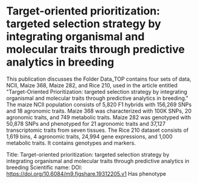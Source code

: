# Target-oriented prioritization: targeted selection strategy by integrating organismal and molecular traits through predictive analytics in breeding

This publication discusses the Folder Data_TOP contains four sets of data, NCII, Maize 368, Maize 282, and Rice 210, used in the article entitled "Target-Oriented Prioritization: targeted selection strategy by integrating organismal and molecular traits through predictive analytics in breeding." The maize NCII population consists of 5,820 F1 hybrids with 156,269 SNPs and 18 agronomic traits. Maize 368 was characterized with 100K SNPs, 20 agronomic traits, and 749 metabolic traits. Maize 282 was genotyped with 50,878 SNPs and phenotyped for 21 agronomic traits and 37,127 transcriptomic traits from seven tissues. The Rice 210 dataset consists of 1,619 bins, 4 agronomic traits, 24,994 gene expressions, and 1,000 metabolic traits.
It contains  genotypes and  markers.

Title: Target-oriented prioritization: targeted selection strategy by integrating organismal and molecular traits through predictive analytics in breeding
Scientific name: 
DOI: https://doi.org/10.6084/m9.figshare.19312205.v1
Has phenotype 

